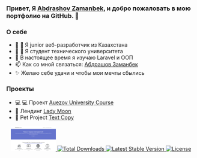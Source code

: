 
### Привет, Я **[Abdrashov Zamanbek](https://abdrashov.github.io)**, и добро пожаловать в мою портфолио на GitHub. 👋


### О себе
- 🌼 :blossom: Я junior веб-разработчик из Казахстана
- 🏃 :running: Я студент технического университета
- 🌱 В настоящее время я изучаю Laravel и ООП
- 📫 Как со мной связаться: [Абдрашов Заманбек](https://abdrashov.github.io)
- ✨ Желаю себе удачи и чтобы мои мечты сбылись

### Проекты
- 💻 :computer: Проект [Auezov University Course](http://courses.shymhub.ru/)
- 📜 Лендинг [Lady Moon](https://lady-moon.github.io/)
- 🐙 Pet Project [Text Copy](https://textcopy.shymhub.ru/)


<p align="center">
	<a href="http://courses.shymhub.ru/">
		<img src="auezov.png" width="120" alt="Auezov course">
	</a>
	<a href="https://packagist.org/packages/laravel/framework">
		<img src="https://poser.pugx.org/laravel/framework/d/total.svg" alt="Total Downloads">
	</a>
	<a href="https://packagist.org/packages/laravel/framework">
		<img src="https://poser.pugx.org/laravel/framework/v/stable.svg" alt="Latest Stable Version">
	</a>
	<a href="https://packagist.org/packages/laravel/framework">
		<img src="https://poser.pugx.org/laravel/framework/license.svg" alt="License">
	</a>
</p>

<!-- - 🌱 I’m currently learning API and OOP
- 💬 Ask me about anything [here](https://github.com/abdrashov/abdrashov/issues)
- 📫 How to reach me: [Abdrashov Zamanbek](https://abdrashov.github.io)
- ☘ I like silence
- ☕️ I drink tea -->


<!--
	- ✨
	- 🔭 I’m currently working on ...
	- 🌱 I’m currently learning ...
	- 👯 I’m looking to collaborate on ...
	- 🤔 I’m looking for help with ...
	- 💬 Ask me about ...
	- 📫 How to reach me: ...
	- 😄 Pronouns: ...
	- ⚡ Fun fact: ...
-->
